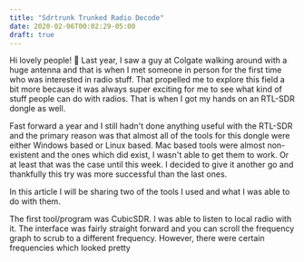 ```yaml
---
title: "Sdrtrunk Trunked Radio Decode"
date: 2020-02-06T00:02:29-05:00
draft: true
---
```


Hi lovely people! :wave: Last year, I saw a guy at Colgate walking around with a huge antenna and that is when I met someone in person for the first time who was interested in radio stuff. That propelled me to explore this field a bit more because it was always super exciting for me to see what kind of stuff people can do with radios. That is when I got my hands on an RTL-SDR dongle as well. 

Fast forward a year and I still hadn't done anything useful with the RTL-SDR and the primary reason was that almost all of the tools for this dongle were either Windows based or Linux based. Mac based tools were almost non-existent and the ones which did exist, I wasn't able to get them to work. Or at least that was the case until this week. I decided to give it another go and thankfully this try was more successful than the last ones. 

In this article I will be sharing two of the tools I used and what I was able to do with them. 

The first tool/program was CubicSDR. I was able to listen to local radio with it. The interface was fairly straight forward and you can scroll the frequency graph to scrub to a different frequency. However, there were certain frequencies which looked pretty 